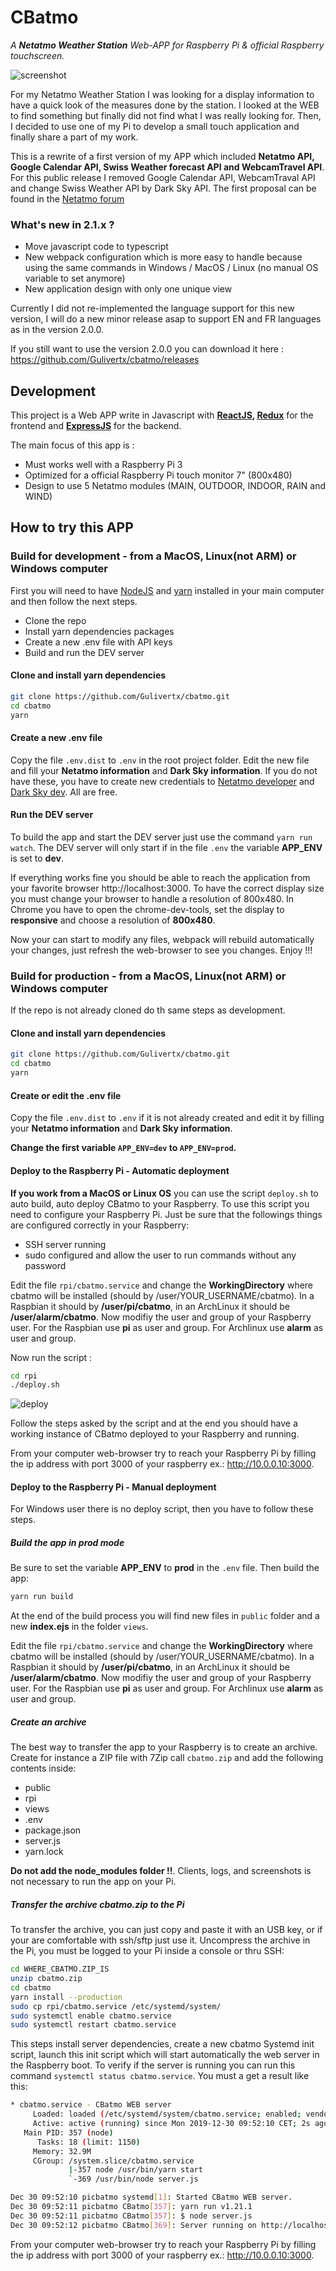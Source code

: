 # CBatmo
*A **Netatmo Weather Station** Web-APP for Raspberry Pi &amp; official Raspberry touchscreen.*

![screenshot](https://raw.githubusercontent.com/Gulivertx/cbatmo/master/screenshots/screenshot_011.png)

For my Netatmo Weather Station I was looking for a display information to have a quick look 
of the measures done by the station. I looked at the WEB to find something but finally did not 
find what I was really looking for. Then, I decided to use one of my Pi to develop a small touch 
application and finally share a part of my work.

This is a rewrite of a first version of my APP which included **Netatmo API, Google Calendar API, 
Swiss Weather forecast API and WebcamTravel API**. For this public 
release I removed Google Calendar API, WebcamTraval API and change Swiss Weather 
API by Dark Sky API. The first proposal can be found in the [Netatmo forum](https://forum.netatmo.com/viewtopic.php?f=5&t=14458)

### What's new in 2.1.x ?
* Move javascript code to typescript
* New webpack configuration which is more easy to handle because using the same commands in Windows / MacOS / Linux (no manual OS variable to set anymore)
* New application design with only one unique view

Currently I did not re-implemented the language support for this new version, I will do a new minor release asap to support EN and FR languages as in the version 2.0.0.

If you still want to use the version 2.0.0 you can download it here : https://github.com/Gulivertx/cbatmo/releases

## Development
This project is a Web APP write in Javascript with **[ReactJS](https://reactjs.org/), [Redux](https://redux.js.org/)** for the frontend and **[ExpressJS](https://expressjs.com/)** for the backend.

The main focus of this app is :
* Must works well with a Raspberry Pi 3
* Optimized for a official Raspberry Pi touch monitor 7" (800x480)
* Design to use 5 Netatmo modules (MAIN, OUTDOOR, INDOOR, RAIN and WIND)

## How to try this APP
### Build for development - from a MacOS, Linux(not ARM) or Windows computer
First you will need to have [NodeJS](https://nodejs.org/en/) and [yarn](https://yarnpkg.com/en/) installed in your main computer and then follow the next steps.

* Clone the repo
* Install yarn dependencies packages
* Create a new .env file with API keys
* Build and run the DEV server

#### Clone and install yarn dependencies
```bash
git clone https://github.com/Gulivertx/cbatmo.git
cd cbatmo
yarn
```

#### Create a new .env file
Copy the file `.env.dist` to `.env` in the root project folder. Edit the new file and fill your **Netatmo information** and **Dark Sky information**.
If you do not have these, you have to create new credentials to [Netatmo developer](https://dev.netatmo.com) and
[Dark Sky dev](https://darksky.net/dev). All are free.

#### Run the DEV server
To build the app and start the DEV server just use the command `yarn run watch`.
The DEV server will only start if in the file `.env` the variable **APP_ENV** is set to **dev**.

If everything works fine you should be able to reach the application from your favorite browser http://localhost:3000. 
To have the correct display size you must change your browser to handle a resolution of 800x480.
In Chrome you have to open the chrome-dev-tools, set the display to **responsive** and choose a resolution of **800x480**.

Now your can start to modify any files, webpack will rebuild automatically your changes, just refresh the web-browser to see you changes.
Enjoy !!!

### Build for production - from a MacOS, Linux(not ARM) or Windows computer
If the repo is not already cloned do th same steps as development.

#### Clone and install yarn dependencies
```bash
git clone https://github.com/Gulivertx/cbatmo.git
cd cbatmo
yarn
```

#### Create or edit the .env file
Copy the file `.env.dist` to `.env` if it is not already created and edit it by filling your **Netatmo information** and **Dark Sky information**.

**Change the first variable `APP_ENV=dev` to `APP_ENV=prod`.**

#### Deploy to the Raspberry Pi - Automatic deployment 
**If you work from a MacOS or Linux OS** you can use the script `deploy.sh` to auto build, auto deploy CBatmo to your Raspberry. To use this script you
need to configure your Raspberry Pi. Just be sure that the followings things are configured correctly in your Raspberry:

* SSH server running
* sudo configured and allow the user to run commands without any password

Edit the file `rpi/cbatmo.service` and change the **WorkingDirectory** where cbatmo will be installed (should by /user/YOUR_USERNAME/cbatmo).
In a Raspbian it should by **/user/pi/cbatmo**, in an ArchLinux it should be **/user/alarm/cbatmo**. Now modifiy the user and group of your
Raspberry user. For the Raspbian use **pi** as user and group. For Archlinux use **alarm** as user and group.

Now run the script :
````bash
cd rpi
./deploy.sh
````

![deploy](https://raw.githubusercontent.com/Gulivertx/cbatmo/master/screenshots/cbatmo_deploy.gif)

Follow the steps asked by the script and at the end you should have a working instance of CBatmo deployed to your Raspberry and running.

From your computer web-browser try to reach your Raspberry Pi by filling the ip address with port 3000 of your raspberry ex.: http://10.0.0.10:3000.

#### Deploy to the Raspberry Pi - Manual deployment
For Windows user there is no deploy script, then you have to follow these steps.

##### Build the app in prod mode
Be sure to set the variable **APP_ENV** to **prod** in the `.env` file. Then build the app:
```bash
yarn run build
```
At the end of the build process you will find new files in `public` folder and a new **index.ejs** in the folder `views`.

Edit the file `rpi/cbatmo.service` and change the **WorkingDirectory** where cbatmo will be installed (should by /user/YOUR_USERNAME/cbatmo).
In a Raspbian it should by **/user/pi/cbatmo**, in an ArchLinux it should be **/user/alarm/cbatmo**. Now modifiy the user and group of your
Raspberry user. For the Raspbian use **pi** as user and group. For Archlinux use **alarm** as user and group.

##### Create an archive
The best way to transfer the app to your Raspberry is to create an archive. Create for instance a ZIP file with 7Zip call `cbatmo.zip` and add the following contents inside:

* public
* rpi
* views
* .env
* package.json
* server.js
* yarn.lock

**Do not add the node_modules folder !!**. Clients, logs, and screenshots is not necessary to run the app on your Pi.

##### Transfer the archive cbatmo.zip to the Pi
To transfer the archive, you can just copy and paste it with an USB key, or if your are comfortable with ssh/sftp just use it.
Uncompress the archive in the Pi, you must be logged to your Pi inside a console or thru SSH:
```bash
cd WHERE_CBATMO.ZIP_IS
unzip cbatmo.zip
cd cbatmo
yarn install --production
sudo cp rpi/cbatmo.service /etc/systemd/system/
sudo systemctl enable cbatmo.service
sudo systemctl restart cbatmo.service
```

This steps install server dependencies, create a new cbatmo Systemd init script, launch this init script which will start automatically the web server in the Raspberry boot.
To verify if the server is running you can run this command `systemctl status cbatmo.service`. You must a get a result like this:

```bash
* cbatmo.service - CBatmo WEB server
     Loaded: loaded (/etc/systemd/system/cbatmo.service; enabled; vendor preset: disabled)
     Active: active (running) since Mon 2019-12-30 09:52:10 CET; 2s ago
   Main PID: 357 (node)
      Tasks: 18 (limit: 1150)
     Memory: 32.9M
     CGroup: /system.slice/cbatmo.service
             |-357 node /usr/bin/yarn start
             `-369 /usr/bin/node server.js

Dec 30 09:52:10 picbatmo systemd[1]: Started CBatmo WEB server.
Dec 30 09:52:11 picbatmo CBatmo[357]: yarn run v1.21.1
Dec 30 09:52:11 picbatmo CBatmo[357]: $ node server.js
Dec 30 09:52:12 picbatmo CBatmo[369]: Server running on http://localhost:3000 as production
```

From your computer web-browser try to reach your Raspberry Pi by filling the ip address with port 3000 of your raspberry ex.: http://10.0.0.10:3000.
